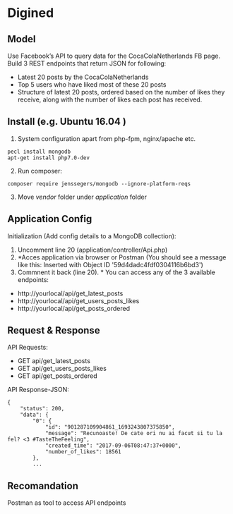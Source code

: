 # Digined

## Model 

Use	Facebook’s API	to query	data for the CocaColaNetherlands FB page. Build	3	REST endpoints that return JSON for following:
- Latest	20	posts	by	the	CocaColaNetherlands
- Top	5	users	who	have	liked	most	of	these	20	posts
- Structure of latest 20 posts, ordered based on the number of likes they receive, along with the number of likes each post has received.	

## Install (e.g. Ubuntu 16.04 )

1. System configuration apart from php-fpm, nginx/apache etc.
```shell
pecl install mongodb
apt-get install php7.0-dev
```
2. Run composer:
```shell
composer require jenssegers/mongodb --ignore-platform-reqs
```
3. Move *vendor* folder under *application* folder

## Application Config

Initialization (Add config details to a MongoDB collection): 
1. Uncomment line 20 (application/controller/Api.php)
2. \*Acces application via browser or Postman (You should see a message like this: Inserted with Object ID '59d4dadc4fdf0304116b6bd3')
3. Commnent it back (line 20).
\* You can access any of the 3 available endpoints: 
  - http://yourlocal/api/get_latest_posts 
  - http://yourlocal/api/get_users_posts_likes
  - http://yourlocal/api/get_posts_ordered

## Request & Response

API Requests: 
  - GET api/get_latest_posts
  - GET api/get_users_posts_likes
  - GET api/get_posts_ordered
  
API Response-JSON: 
```shell
{
    "status": 200,
    "data": {
        "0": {
            "id": "901287109904861_1693243807375850",
            "message": "Recunoaste! De cate ori nu ai facut si tu la fel? <3 #TasteTheFeeling",
            "created_time": "2017-09-06T08:47:37+0000",
            "number_of_likes": 18561
        },
        ...
```

## Recomandation
Postman as tool to access API endpoints




